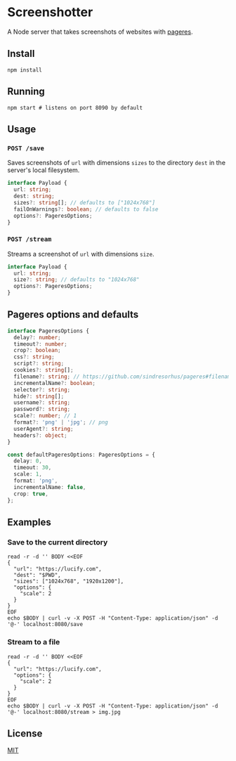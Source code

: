 
# Screenshotter

A Node server that takes screenshots of websites
with [pageres](https://github.com/sindresorhus/pageres).

## Install

```shell
npm install
```

## Running

```shell
npm start # listens on port 8090 by default
```

## Usage

### `POST /save`

Saves screenshots of `url` with dimensions `sizes` to the directory `dest`
in the server's local filesystem.

```typescript
interface Payload {
  url: string;
  dest: string;
  sizes?: string[]; // defaults to ["1024x768"]
  failOnWarnings?: boolean; // defaults to false
  options?: PageresOptions;
}
```

### `POST /stream`

Streams a screenshot of `url` with dimensions `size`.

```typescript
interface Payload {
  url: string;
  size?: string; // defaults to "1024x768"
  options?: PageresOptions;
}
```

## Pageres options and defaults

```typescript
interface PageresOptions {
  delay?: number;
  timeout?: number;
  crop?: boolean;
  css?: string;
  script?: string;
  cookies?: string[];
  filename?: string; // https://github.com/sindresorhus/pageres#filename
  incrementalName?: boolean;
  selector?: string;
  hide?: string[];
  username?: string;
  password?: string;
  scale?: number; // 1
  format?: 'png' | 'jpg'; // png
  userAgent?: string;
  headers?: object;
}

const defaultPageresOptions: PageresOptions = {
  delay: 0,
  timeout: 30,
  scale: 1,
  format: 'png',
  incrementalName: false,
  crop: true,
};
```

## Examples

### Save to the current directory

```shell
read -r -d '' BODY <<EOF
{
  "url": "https://lucify.com",
  "dest": "$PWD",
  "sizes": ["1024x768", "1920x1200"],
  "options": {
    "scale": 2
  }
}
EOF
echo $BODY | curl -v -X POST -H "Content-Type: application/json" -d '@-' localhost:8080/save
```

### Stream to a file

```shell
read -r -d '' BODY <<EOF
{
  "url": "https://lucify.com",
  "options": {
    "scale": 2
  }
}
EOF
echo $BODY | curl -v -X POST -H "Content-Type: application/json" -d '@-' localhost:8080/stream > img.jpg
```

## License

[MIT](LICENSE)
